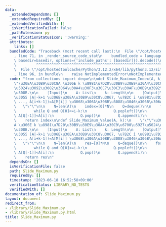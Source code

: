 ```yaml
---
data:
  _extendedDependsOn: []
  _extendedRequiredBy: []
  _extendedVerifiedWith: []
  _isVerificationFailed: false
  _pathExtension: py
  _verificationStatusIcon: ':warning:'
  attributes:
    links: []
  bundledCode: "Traceback (most recent call last):\n  File \"/opt/hostedtoolcache/Python/3.12.2/x64/lib/python3.12/site-packages/onlinejudge_verify/documentation/build.py\"\
    , line 71, in _render_source_code_stat\n    bundled_code = language.bundle(stat.path,\
    \ basedir=basedir, options={'include_paths': [basedir]}).decode()\n          \
    \         ^^^^^^^^^^^^^^^^^^^^^^^^^^^^^^^^^^^^^^^^^^^^^^^^^^^^^^^^^^^^^^^^^^^^^^^^^^^^^^^^^\n\
    \  File \"/opt/hostedtoolcache/Python/3.12.2/x64/lib/python3.12/site-packages/onlinejudge_verify/languages/python.py\"\
    , line 96, in bundle\n    raise NotImplementedError\nNotImplementedError\n"
  code: "from collections import deque\n\ndef Slide_Maximum_Index(A, k):\n    \"\"\
    \"\u30EA\u30B9\u30C8A \u306E k \u8981\u7D20\u30B9\u30E9\u30A4\u30C9\u6700\u5927\
    \u5024\u3092\u3082\u3064\u30A4\u30F3\u30C7\u30C3\u30AF\u30B9\u3092\u6C42\u3081\
    \u308B.\n\n    [Input]\n    A: List\n    k: Length\n\n    [Output]\n    M: \u9577\
    \u3055 |A|-k+1 \u306E\u30EA\u30B9\u30C8\u3067, \u7B2C i \u8981\u7D20\u306F max(A[i],\
    \ ..., A[i+k-1])=A[M[i]] \u3068\u306A\u308B\u3088\u3046\u306B\u306A\u308B.\n \
    \   \"\"\"\n\n    N=len(A)\n    index=[0]*N\n    Q=deque()\n\n    for i in range(N):\n\
    \        while Q and Q[0]<=i-k:\n            Q.popleft()\n\n        while Q and\
    \ A[Q[-1]]<A[i]:\n            Q.pop()\n        Q.append(i)\n        index[i]=Q[0]\n\
    \    return index\n\ndef Slide_Maximum_Value(A, k):\n    \"\"\"\u30EA\u30B9\u30C8\
    A \u306E k \u8981\u7D20\u30B9\u30E9\u30A4\u30C9\u6700\u5927\u5024\u3092\u6C42\u3081\
    \u308B.\n\n    [Input]\n    A: List\n    k: Length\n\n    [Output]\n    M: \u9577\
    \u3055 |A|-k+1 \u306E\u30EA\u30B9\u30C8\u3067, \u7B2C i \u8981\u7D20\u306F max(A[i],\
    \ ..., A[i+k-1])=A[M[i]] \u3068\u306A\u308B\u3088\u3046\u306B\u306A\u308B.\n \
    \   \"\"\"\n\n    N=len(A)\n    res=[0]*N\n    Q=deque()\n\n    for i in range(N):\n\
    \        while Q and Q[0]<=i-k:\n            Q.popleft()\n\n        while Q and\
    \ A[Q[-1]]<A[i]:\n            Q.pop()\n        Q.append(i)\n        res[i]=A[Q[0]]\n\
    \    return res\n"
  dependsOn: []
  isVerificationFile: false
  path: Slide_Maximum.py
  requiredBy: []
  timestamp: '2023-06-18 16:52:58+09:00'
  verificationStatus: LIBRARY_NO_TESTS
  verifiedWith: []
documentation_of: Slide_Maximum.py
layout: document
redirect_from:
- /library/Slide_Maximum.py
- /library/Slide_Maximum.py.html
title: Slide_Maximum.py
---
```

